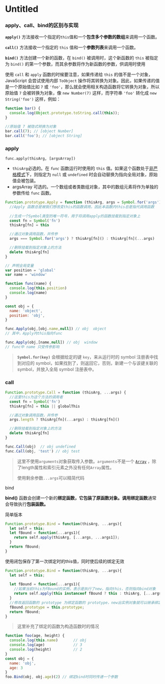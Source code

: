 # Untitled

### apply、call、bind的区别与实现

**`apply()`** 方法接收一个指定的`this`值和一个**包含多个参数的数组**来调用一个函数。

**`call()`** 方法接收一个指定的 `this` 值和一个**参数列表**来调用一个函数。

**`bind()`** 方法创建一个新的函数，在 `bind()` 被调用时，这个新函数的 `this` 被指定为 `bind()` 的第一个参数，而其余参数将作为新函数的参数，供调用时使用

使用 `call` 和 `apply` 函数的时候要注意，如果传递给 `this` 的值不是一个对象，JavaScript 会尝试使用内部 `ToObject` 操作将其转换为对象。因此，如果传递的值是一个原始值比如 `7` 或 `'foo'`，那么就会使用相关构造函数将它转换为对象，所以原始值 `7` 会被转换为对象，像 `new Number(7)` 这样，而字符串 `'foo'` 转化成 `new String('foo')` 这样，例如：

```javascript
function bar() {
  console.log(Object.prototype.toString.call(this));
}

//原始值 7 被隐式转换为对象
bar.call(7); // [object Number]
bar.call('foo'); // [object String]
```

### apply

`func.apply(thisArg, [argsArray])`

* `thisArg`必选的。在 _`func`_ 函数运行时使用的 `this` 值。如果这个函数处于[非严格模式](https://developer.mozilla.org/zh-CN/docs/Web/JavaScript/Reference/Strict_mode)下，则指定为 `null` 或 `undefined` 时会自动替换为指向全局对象，原始值会被包装。
* argsArray 可选的。一个数组或者类数组对象，其中的数组元素将作为单独的参数传给 `func` 函数。

```javascript
Function.prototype.Apply = function (thisArg, args = Symbol.for('args')) {
  //Apply 函数总是被我们想改变this的函数调用，因此本函数内this总是指代调用函数
  
  //生成一个Symbol类型的唯一符号，用于将调用apply的函数挂载到指定对象上
  const fn = Symbol('fn')      
  thisArg[fn] = this  

  //通过对象调用函数，并传参
  args === Symbol.for('args') ? thisArg[fn]() : thisArg[fn](...args)

  //删除挂载到指定对象上的方法
  delete thisArg[fn]           
}

// 声明全局变量
var position = 'global'
var name = 'window'

function func(name) {
  console.log(this.position)
  console.log(name) 
}

const obj = {
  name: 'object',
  position: 'obj',
}

func.Apply(obj,[obj.name,null]) // obj  object
// 其中，Apply内this指向func

func.Apply(obj,[name,null]) // obj  window
// func中 name 只受传参影响
```

> **`Symbol.for(key)`** 会根据给定的键 `key`，来从运行时的 symbol 注册表中找到对应的 symbol，如果找到了，则返回它，否则，新建一个与该键关联的 symbol，并放入全局 symbol 注册表中。

### call

```javascript
Function.prototype.Call = function (thisArg, ...args) {
  //这里this为这个方法的调用者
  const fn = Symbol('fn')
  thisArg[fn] = this || globalThis

  //通过对象调用函数，并传参
  args.length ? thisArg[fn](...args) : thisArg[fn]() 

  //删除挂载到指定对象上的方法
  delete thisArg[fn]      
}

func.Call(obj)  // obj undefined
func.Call(obj, 'test') // obj test
```

> 这里不使用`arguments`对象获取传入参数。`arguments`不是一个 [`Array`](https://developer.mozilla.org/zh-CN/docs/Web/JavaScript/Reference/Array) ，除了length属性和索引元素之外没有任何`Array`属性。
>
> 使用剩余参数`...args`可以精简代码

bind

**bind\(\)** 函数会创建一个新的**绑定函数，**它包装了原函数对象。调用**绑定函数**通常会导致执行**包装函数。**

简单版本

```javascript
Function.prototype.Bind = function(thisArg, ...args){
  let self = this;
  let fBound = function(...args1){
    return self.apply(thisArg, [...args, ...args1]);
  }
  return fBound;
}
```

使用闭包保存了第一次绑定时的this值，同时使后续的绑定无效

```javascript
Function.prototype.Bind = function(thisArg, ...args){
  let self = this;
  
  let fBound = function(...args1){
    //如果当前this为fBound的实例，表示是执行了new，指向this，否则指向bind对象
    return self.apply(this instanceof fBound ? this : thisArg, [...args, ...args1]);
  }
  //修改返回函数的 prototype 为绑定函数的 prototype，new出实例对象就可以继承绑定函数的原型中的成员
  fBound.prototype = this.prototype;
  return fBound;
}
```

> 这里补充了绑定的函数为构造函数时的情况

```javascript
function foo(age, height) {
  console.log(this.name)       // obj
  console.log(age)             // 3
  console.log(height)          // 2
}
const obj = {
  name: 'obj',
  age: 3
}
foo.Bind(obj, obj.age)(2) // 绑定bind时同时传递一个参数
```

